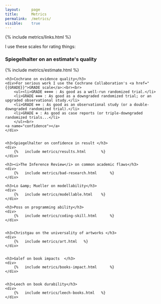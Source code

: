 ```yaml
---
layout: 	page
title: 		Metrics
permalink: 	/metrics/
visible:	true
---
```


{%	 include metrics/links.html		%}


I use these scales for rating things:
<a name="spiegel-quality"></a>

<div class="accordion">
	<h3>Spiegelhalter on an estimate's quality</h3>
	<div>
		{%	 include metrics/estimate.html		%}
	</div>


	<h3>Cochrane on evidence quality</h3>
	<div>For serious work I use the Cochrane Collaboration's <a href="{{GRADE}}">GRADE scale</a>:<br><br>
		<ul><li>GRADE ⊕⊕⊕⊕ : As good as a well-run randomized trial.</li>
		<li>GRADE ⊕⊕⊕ : As good as a downgraded randomized trial; or an upgraded observational study.</li>
		<li>GRADE ⊕⊕ : As good as an observational study (or a double-downgraded randomized trial).</li>
		<li>GRADE ⊕ : As good as case reports (or triple-downgraded randomized trials...</li>
		</ul><br>
	<a name="confidence"></a>
	</div>


	<h3>Spiegelhalter on confidence in result </h3>
	<div>
		{%	 include metrics/results.html 		%}
	</div>

	<h3><i>The Inference Review</i> on common academic flaws</h3>
	<div>
		{%	 include metrics/bad-research.html  	%}
	</div>

	<h3>Lo &amp; Mueller on modellability</h3>
	<div>
		{%	 include metrics/modellable.html  	%}
	</div>

	<h3>Poss on programming ability</h3>
	<div>
		{%	 include metrics/coding-skill.html  	%}
	</div>


	<h3>Christgau on the universality of artworks </h3>
	<div>
		{%	 include metrics/art.html  	%}
	</div>


	<h3>Galef on book impacts  </h3>
	<div>
		{%	 include metrics/books-impact.html  	%}
	</div>


	<h3>Leech on book durability</h3>
	<div>
		{%	 include metrics/leech-books.html  	%}
	</div>

</div>

